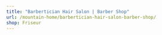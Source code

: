 ```yaml
---
title: "Barbertician Hair Salon | Barber Shop"
url: /mountain-home/barbertician-hair-salon-barber-shop/
shop: Friseur
---
```

